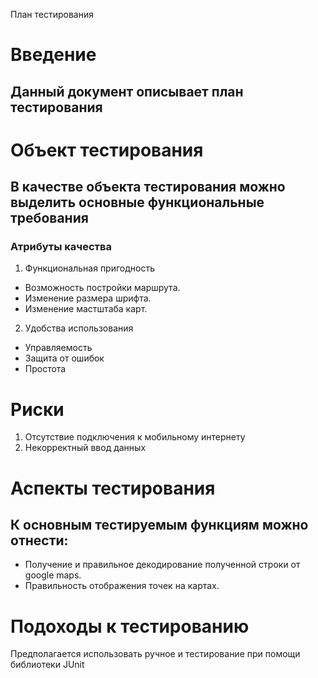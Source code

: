 План тестирования
# Введение
## Данный документ описывает план тестирования
# Объект тестирования
## В качестве объекта тестирования можно выделить основные функциональные требования
### Атрибуты качества
1. Функциональная пригодность
* Возможность постройки маршрута.
* Изменение размера шрифта.
* Изменение мастштаба карт.
2. Удобства использования
* Управляемость
* Защита от ошибок
* Простота
# Риски
1. Отсутствие подключения к мобильному интернету
2. Некорректный ввод данных
# Аспекты тестирования
## К основным тестируемым функциям можно отнести:
* Получение и правильное декодирование полученной строки от google maps.
* Правильность отображения точек на картах.
# Подоходы к тестированию
Предполагается использовать ручное и тестирование при помощи библиотеки JUnit 
